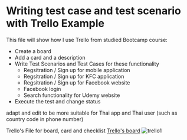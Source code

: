 # Writing test case and test scenario with Trello Example
This file will show how I use Trello from studied Bootcamp course:
- Create a board
- Add a card and a description
- Write Test Scenarios and Test Cases for these functionality
  - Regsitration / Sign up for mobile application
  - Regsitration / Sign up for KFC application
  - Regsitration / Sign up for Facebook website
  - Facebook login
  - Search functionality for Udemy website
- Execute the test and change status

adapt and edit to be more suitable for Thai app and Thai user (such as country code in phone number)

Trello's File for board, card and checklist [Trello's board](https://trello.com/b/xV6pa6Ji)
![trello1](https://github.com/jijdp/portfolio-details/assets/138129390/675f7aed-cfa2-4b18-a146-d61902a91673)
